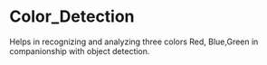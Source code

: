 # Color_Detection
Helps in recognizing and analyzing three colors Red, Blue,Green in companionship with object detection. 

